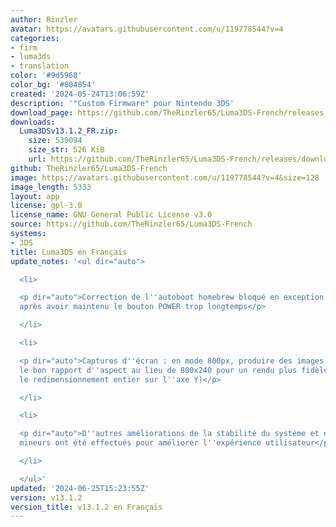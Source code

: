 ```yaml
---
author: Rinzler
avatar: https://avatars.githubusercontent.com/u/119778544?v=4
categories:
- firm
- luma3ds
- translation
color: '#9d5968'
color_bg: '#804854'
created: '2024-05-24T13:06:59Z'
description: '"Custom Firmware" pour Nintendo 3DS'
download_page: https://github.com/TheRinzler65/Luma3DS-French/releases
downloads:
  Luma3DSv13.1.2_FR.zip:
    size: 539094
    size_str: 526 KiB
    url: https://github.com/TheRinzler65/Luma3DS-French/releases/download/v13.1.2/Luma3DSv13.1.2_FR.zip
github: TheRinzler65/Luma3DS-French
image: https://avatars.githubusercontent.com/u/119778544?v=4&size=128
image_length: 5333
layout: app
license: gpl-3.0
license_name: GNU General Public License v3.0
source: https://github.com/TheRinzler65/Luma3DS-French
systems:
- 3DS
title: Luma3DS en Français
update_notes: '<ul dir="auto">

  <li>

  <p dir="auto">Correction de l''autoboot homebrew bloqué en exception au démarrage
  après avoir maintenu le bouton POWER trop longtemps</p>

  </li>

  <li>

  <p dir="auto">Captures d''écran : en mode 800px, produire des images 800x480 avec
  le bon rapport d''aspect au lieu de 800x240 pour un rendu plus fidèle (en utilisant
  le redimensionnement entier sur l''axe Y)</p>

  </li>

  <li>

  <p dir="auto">D''autres améliorations de la stabilité du système et d''autres ajustements
  mineurs ont été effectués pour améliorer l''expérience utilisateur</p>

  </li>

  </ul>'
updated: '2024-06-25T15:23:55Z'
version: v13.1.2
version_title: v13.1.2 en Français
---
```

